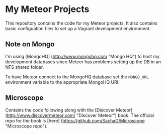 My Meteor Projects
========================

This repository contains the code for my Meteor projects. It also contains basic configuation files to set up a Vagrant development environment.

Note on Mongo
---------------
I'm using [MongoHQ] (http://www.mongohq.com "Mongo HQ") to host my development databases since Meteor has problems setting up the DB in an NFS shared folder.

To have Meteor connect to the MongoHQ database set the ```MONGO_URL``` environment variable to the appropriate MongoHQ URI.

Microscope
---------------
Contains the code following along with the [Discover Meteor] (http://www.discovermeteor.com/  "Discover Meteor") book. The official repo for the book is [here] (https://github.com/SachaG/Microscope "Microscope repo").
